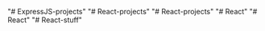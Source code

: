 "# ExpressJS-projects" 
"# React-projects" 
"# React-projects" 
"# React" 
"# React" 
"# React-stuff" 
